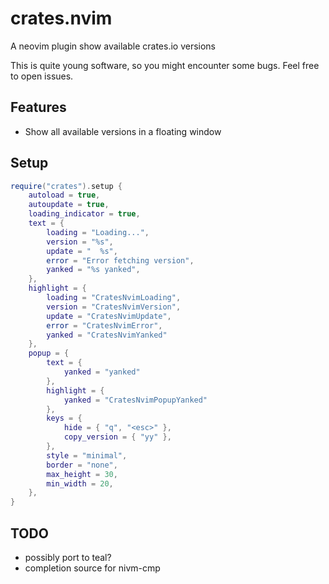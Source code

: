 # crates.nvim
A neovim plugin show available crates.io versions

This is quite young software, so you might encounter some bugs.
Feel free to open issues.

## Features
- Show all available versions in a floating window

## Setup
```lua
require("crates").setup {
    autoload = true,
    autoupdate = true,
    loading_indicator = true,
    text = {
        loading = "Loading...",
        version = "%s",
        update = "  %s",
        error = "Error fetching version",
        yanked = "%s yanked",
    },
    highlight = {
        loading = "CratesNvimLoading",
        version = "CratesNvimVersion",
        update = "CratesNvimUpdate",
        error = "CratesNvimError",
        yanked = "CratesNvimYanked"
    },
    popup = {
        text = {
            yanked = "yanked"
        },
        highlight = {
            yanked = "CratesNvimPopupYanked"
        },
        keys = {
            hide = { "q", "<esc>" },
            copy_version = { "yy" },
        },
        style = "minimal",
        border = "none",
        max_height = 30,
        min_width = 20,
    },
}
```

## TODO
- possibly port to teal?
- completion source for nivm-cmp

